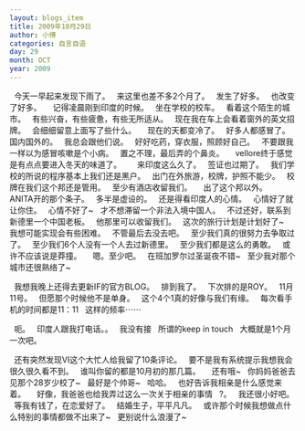 ```yaml
---
layout: blogs_item
title: 2009年10月29日
author: 小傅
categories: 自言自语
day: 29
month: OCT
year: 2009
---
```




&nbsp;
今天一早起来发现下雨了。
&nbsp; 来这里也差不多2个月了。
&nbsp; 发生了好多。
&nbsp; 也改变了好多。
&nbsp;
&nbsp; 记得凌晨刚到印度的时候。
&nbsp; 坐在学校的校车。
&nbsp; 看着这个陌生的城市。
&nbsp; 有些兴奋，有些疲惫，有些无所适从。
&nbsp;
现在我在车上会看着窗外的英文招牌。
&nbsp; 会细细留意上面写了些什么。
&nbsp;
&nbsp; 现在的天都变冷了。
&nbsp; 好多人都感冒了。
&nbsp; 国内国外的。
&nbsp; 我总会跟他们说。
&nbsp; 好好吃药，穿衣服，照顾好自己。
&nbsp; 不要跟我一样以为感冒咳嗽是个小病。
&nbsp; 置之不理，最后弄的个鼻炎。
&nbsp;
&nbsp; vellore终于感觉是有点点要进入冬天的味道了。
&nbsp;
&nbsp;
&nbsp; 来印度这么久了。
&nbsp; 签证也过期了。
&nbsp; 我们学校的所说的程序基本上我们还是黑户。
&nbsp; 出门在外旅游，校牌，护照不能少。
&nbsp; 校牌在我们这个邦还是管用。
&nbsp; 至少有酒店收留我们。
&nbsp;
&nbsp; 出了这个邦以外。
&nbsp; ANITA开的那个条子。
&nbsp; 多半是虚设的。
&nbsp; 还是得看印度人的心情。
&nbsp; 心情好了就让你住。
&nbsp; 心情不好了~
&nbsp; 才不想滞留一个非法入境中国人。
&nbsp; 不过还好，联系到新德里一个中国老板。
&nbsp; 他那里可以收留我们。
&nbsp; 这次的旅行计划是计划好了~
&nbsp; 我想可能实现会有些困难。
&nbsp; 不管最后去没去吧。
&nbsp; 至少我们真的很努力去争取过了。
&nbsp; 至少我们6个人没有一个人去过新德里。
&nbsp; 至少我们都是这么的勇敢。
&nbsp; 或许不应该说是莽撞。
&nbsp;
&nbsp;
嗯。至少吧。
&nbsp; 在班加罗尔过圣诞夜不错~
&nbsp; 至少我对那个城市还很熟络了~

&nbsp;
我想我晚上还得去更新IF的官方BLOG。
&nbsp; 排到我了。
&nbsp; 下次排的是ROY。
&nbsp; 11月11号。
&nbsp; 但愿那个时候他不是单身。
&nbsp; 这个4个1真的好像与我们有缘。
&nbsp; 每次看手机的时间都是11：11
&nbsp; 这样的频率⋯⋯

&nbsp;
呃。
&nbsp; 印度人跟我打电话。。
&nbsp; 我没有接
&nbsp; 所谓的keep in touch
&nbsp; 大概就是1个月一次吧。

&nbsp;
还有突然发现VI这个大忙人给我留了10条评论。
&nbsp; 要不是我有系统提示我想我会很久很久看不到。
&nbsp; 谁叫你留的都是10月初的那几篇。
&nbsp;
&nbsp; 还有哦~
&nbsp; 你妈妈爸爸去见那个28岁少校了~
&nbsp; 最好是个帅哥~
&nbsp; 哈哈。
&nbsp; 也好告诉我相亲是什么感觉来着。
&nbsp;
&nbsp; 好像，我爸爸也给我弄过这么一次关于相亲的事情
&nbsp; ?。
&nbsp; 我还很小好吧。
&nbsp; 等我有钱了，在恋爱好了。
&nbsp; 结婚生子，平平凡凡。
&nbsp; 或许那个时候我想做点什么特别的事情都做不出来了~
&nbsp; 更别说什么浪漫了~


